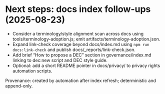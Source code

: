 # Next steps: docs index follow-ups (2025-08-23)

- Consider a terminology/style alignment scan across docs using tools/terminology-adoption.js; emit artifacts/terminology-adoption.json.
- Expand link-check coverage beyond docs/index.md using `npm run docs:link-check` and publish docs/_reports/link-check.json.
- Add brief “How to propose a DEC” section in governance/index.md linking to dec:new script and DEC style guide.
- Optional: add a short README pointer in docs/privacy/ to privacy rights automation scripts.

Provenance: created by automation after index refresh; deterministic and append-only.
